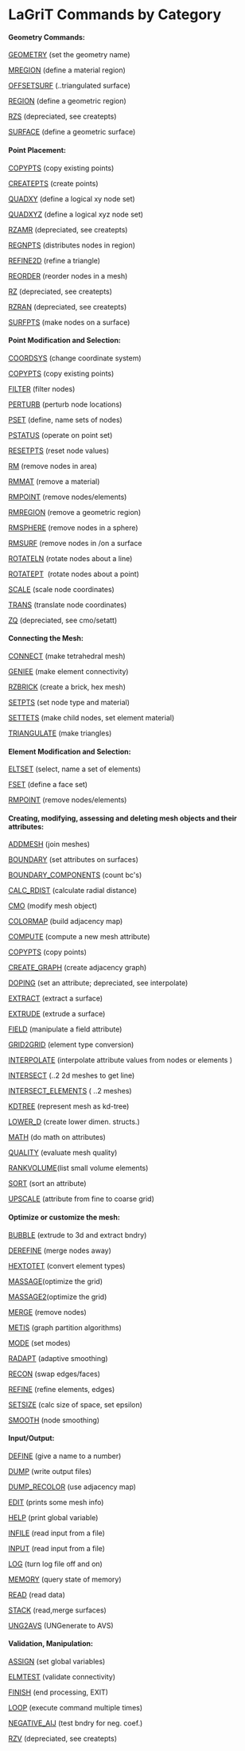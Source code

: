 LaGriT Commands by Category
===========================

#### Geometry Commands:

[GEOMETRY](docs/commands/geometry.md) (set the geometry name)

[MREGION](docs/commands/MREGION.md) (define a material region)

[OFFSETSURF](docs/commands/OFFSETSURF.md) (..triangulated surface)

[REGION](docs/commands/REGION.md) (define a geometric region)

[RZS](docs/commands/RZS.md) (depreciated, see createpts)

[SURFACE](docs/commands/SURFACE.md) (define a geometric surface)


#### Point Placement:

[COPYPTS](docs/commands/COPYPTS.md) (copy existing points)

[CREATEPTS](docs/commands/createpts.md) (create points)

[QUADXY](docs/commands/QUADXY.md) (define a logical xy node set)

[QUADXYZ](docs/commands/QUADXYZ1.md) (define a logical xyz node set)

[RZAMR](docs/commands/RZAMR.md) (depreciated, see createpts)

[REGNPTS](docs/commands/REGNPTS.md) (distributes nodes in region)

[REFINE2D](docs/commands/refine2d.md) (refine a triangle)

[REORDER](docs/commands/REORDER.md) (reorder nodes in a mesh)

[RZ](docs/commands/RZ.md) (depreciated, see createpts)

[RZRAN](docs/commands/RZRAN.md) (depreciated, see createpts)

[SURFPTS](docs/commands/SURFPTS.md) (make nodes on a surface)

#### Point Modification and Selection:

[COORDSYS](docs/commands/COORDSY.md) (change coordinate system)

[COPYPTS](docs/commands/COPYPTS.md) (copy existing points)

[FILTER](docs/commands/FILTER.md) (filter nodes)

[PERTURB](docs/commands/PERTURB.md) (perturb node locations)

[PSET](docs/commands/PSET.md) (define, name sets of nodes)

[PSTATUS](docs/commands/PSTATUS.md) (operate on point set)

[RESETPTS](docs/commands/RESETPT.md) (reset node values)

[RM](docs/commands/RM.md) (remove nodes in area)

[RMMAT](docs/commands/RMMAT.md) (remove a material)

[RMPOINT](docs/commands/RMPOINT.md) (remove nodes/elements)

[RMREGION](docs/commands/RMREGION.md) (remove a geometric region)

[RMSPHERE](docs/commands/RMSPHERE.md) (remove nodes in a sphere)

[RMSURF](docs/commands/RMSURF.md) (remove nodes in /on a surface

[ROTATELN](docs/commands/ROTATELN.md) (rotate nodes about a line)

[ROTATEPT](docs/commands/ROTATEPT.md)  (rotate nodes about a point)

[SCALE](docs/commands/SCALE.md) (scale node coordinates)

[TRANS](docs/commands/TRANS.md) (translate node coordinates)

[ZQ](docs/commands/UNG2AVS.md) (depreciated, see cmo/setatt)

#### Connecting the Mesh:

[CONNECT](docs/commands/CONNECT1.md) (make tetrahedral mesh)

[GENIEE](docs/commands/GENIEE.md) (make element connectivity)

[RZBRICK](docs/commands/RZBRICK.md) (create a brick, hex mesh)

[SETPTS](docs/commands/SETPTS.md) (set node type and material)

[SETTETS](docs/commands/SETTETS.md) (make child nodes, set element
material)

[TRIANGULATE](docs/commands/TRIAGN.md) (make triangles)


#### Element Modification and Selection:

[ELTSET](docs/commands/ELTSET2.md) (select, name a set of elements)

[FSET](docs/commands/FSET.md) (define a face set)

[RMPOINT](docs/commands/RMPOINT.md) (remove nodes/elements)

#### Creating, modifying, assessing and deleting mesh objects and their attributes:

[ADDMESH](docs/commands/ADDMESH.md) (join meshes)

[BOUNDARY](docs/commands/BOUNDAR1.md) (set attributes on surfaces)

[BOUNDARY\_COMPONENTS](docs/commands/BOUNDARY_C.md) (count bc's)

[CALC\_RDIST](docs/commands/calc_rdist.md) (calculate radial
distance)

[CMO](docs/commands/CMO2.md) (modify mesh object)

[COLORMAP](docs/commands/COLORMAP.md) (build adjacency map)

[COMPUTE](docs/commands/COMPUTE.md) (compute a new mesh attribute)

[COPYPTS](docs/commands/COPYPTS.md) (copy points)

[CREATE\_GRAPH](docs/commands/create_graph.md) (create adjacency
graph)

[DOPING](docs/commands/DOPING1.md) (set an attribute; depreciated, see
interpolate)

[EXTRACT](docs/commands/EXTRACT1.md) (extract a surface)

[EXTRUDE](docs/commands/extrude.md) (extrude a surface)

[FIELD](docs/commands/FIELD.md) (manipulate a field attribute)

[GRID2GRID](docs/commands/GRID2GRID.md) (element type conversion)

[INTERPOLATE](docs/commands/main_interpolate.md) (interpolate
attribute values from nodes or elements )

[INTERSECT](docs/commands/INTERSECT.md) (..2 2d meshes to get line)

[INTERSECT\_ELEMENTS](docs/commands/intersectelements.md) ( ..2
meshes)

[KDTREE](docs/commands/kdtree.md) (represent mesh as kd-tree)

[LOWER\_D](docs/commands/lower_d.md) (create lower dimen. structs.)

[MATH](docs/commands/MATH.md) (do math on attributes)

[QUALITY](docs/commands/QUALITY.md) (evaluate mesh quality)

[RANKVOLUME](docs/commands/rankvolume.md)(list small volume elements)

[SORT](docs/commands/SORT.md) (sort an attribute)

[UPSCALE](docs/commands/UPSCALE.md) (attribute from fine to coarse
grid)

#### Optimize or customize the mesh:

[BUBBLE](docs/commands/bubble.md) (extrude to 3d and extract bndry)

[DEREFINE](docs/commands/DEREFINE.md) (merge nodes away)

[HEXTOTET](docs/commands/HEXTOTE.md) (convert element types)

[MASSAGE](docs/commands/MASSAGE.md)(optimize the grid)

[MASSAGE2](docs/commands/MASSAGE.md)(optimize the grid)

[MERGE](docs/commands/MERGE.md) (remove nodes)

[METIS](docs/commands/MERGE.md) (graph partition algorithms)

[MODE](docs/commands/MODE.md) (set modes)

[RADAPT](docs/commands/RADAPT.md) (adaptive smoothing)

[RECON](docs/commands/RECON.md) (swap edges/faces)

[REFINE](docs/commands/REFINE.md) (refine elements, edges)

[SETSIZE](docs/commands/SETSIZE.md) (calc size of space, set epsilon)

[SMOOTH](docs/commands/SMOOTH.md) (node smoothing)

#### Input/Output:

[DEFINE](docs/commands/DEFINE.md) (give a name to a number)

[DUMP](docs/commands/DUMP2.md) (write output files)

[DUMP\_RECOLOR](docs/commands/DUMP_RECOLOR.md) (use adjacency map)

[EDIT](docs/commands/EDIT2.md) (prints some mesh info)

[HELP](docs/commands/HELP.md) (print global variable)

[INFILE](docs/commands/INPUT.md) (read input from a file)

[INPUT](docs/commands/INPUT.md) (read input from a file)

[LOG](docs/commands/LOG.md) (turn log file off and on)

[MEMORY](docs/commands/memory.md) (query state of memory)

[READ](docs/commands/READ.md) (read data)

[STACK](docs/commands/STACK.md) (read,merge surfaces)

[UNG2AVS](docs/commands/UNG2AVS.md) (UNGenerate to AVS)


#### Validation, Manipulation:

[ASSIGN](docs/commands/ASSIGN.md) (set global variables)

[ELMTEST](docs/commands/elmtest.md) (validate connectivity)

[FINISH](docs/commands/FINISH.md) (end processing, EXIT)

[LOOP](docs/commands/loop.md) (execute command multiple times)

[NEGATIVE\_AIJ](docs/commands/NEGATIVE.md) (test bndry for neg.
coef.)

[RZV](docs/commands/RZV_LG.md) (depreciated, see createpts)



